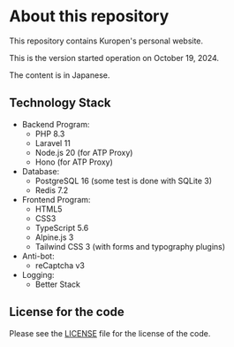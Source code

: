 <!--
SPDX-FileCopyrightText: 2024 Kuropen

SPDX-License-Identifier: LicenseRef-KUROPEN-ORG-PUBLIC-CODE
-->

# About this repository
This repository contains Kuropen's personal website.

This is the version started operation on October 19, 2024.

The content is in Japanese.

## Technology Stack
- Backend Program:
    - PHP 8.3
    - Laravel 11
    - Node.js 20 (for ATP Proxy)
    - Hono (for ATP Proxy)
- Database:
    - PostgreSQL 16 (some test is done with SQLite 3)
    - Redis 7.2
- Frontend Program:
    - HTML5
    - CSS3
    - TypeScript 5.6
    - Alpine.js 3
    - Tailwind CSS 3 (with forms and typography plugins)
- Anti-bot:
    - reCaptcha v3
- Logging:
    - Better Stack

## License for the code
Please see the [LICENSE](LICENSE.md) file for the license of the code.
